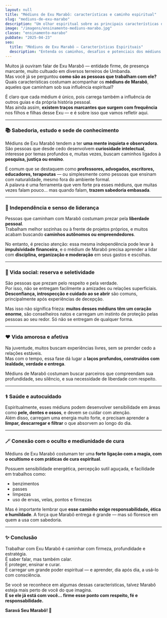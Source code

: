 ```yaml
---
layout: null
title: "Médiuns de Exu Marabô: características e caminho espiritual"
slug: "mediuns-de-exu-marabo"
description: "Um olhar espiritual sobre as principais características dos médiuns que trabalham com Exu Marabô."
image: "/imagens/ensinamento-mediuns-marabo.jpg"
classe: "ensinamento-marabo"
pubDate: "2025-04-23"
seo:
  title: "Médiuns de Exu Marabô – Características Espirituais"
  description: "Entenda os caminhos, desafios e potenciais dos médiuns que trabalham com Exu Marabô, guia de sabedoria, magia e força."
---
```



Muitos já ouviram falar de Exu Marabô — entidade firme, de presença marcante, muito cultuado em diversos terreiros de Umbanda.  
Mas você já se perguntou **como são as pessoas que trabalham com ele?**  
Quais características costumam acompanhar os **médiuns de Marabô**, aqueles que caminham sob sua influência espiritual?

É claro que cada médium é único, pois carrega também a influência de outros guias e da própria história pessoal.  
Mas ainda assim, **existem traços marcantes que surgem com frequência** nos filhos e filhas desse Exu — e é sobre isso que vamos refletir aqui.

---

### 📚 Sabedoria, estudo e sede de conhecimento

Médiuns de Exu Marabô tendem a ter **uma mente inquieta e observadora**. São pessoas que desde cedo desenvolvem **curiosidade intelectual**, interesse por temas profundos e, muitas vezes, buscam caminhos ligados à **pesquisa, justiça ou ensino**.

É comum que se destaquem como **professores, advogados, escritores, educadores, terapeutas** — ou simplesmente como pessoas que ensinam com naturalidade, mesmo fora do ambiente formal.  
A palavra é uma ferramenta que vem forte pra esses médiuns, que muitas vezes falam pouco… mas quando falam, **trazem sabedoria embasada**.

---

### 💼 Independência e senso de liderança

Pessoas que caminham com Marabô costumam prezar pela **liberdade pessoal**.  
Trabalham melhor sozinhas ou à frente de projetos próprios, e muitos acabam buscando **caminhos autônomos ou empreendedores**.

No entanto, é preciso atenção: essa mesma independência pode levar à **impulsividade financeira**, e o médium de Marabô precisa aprender a lidar com **disciplina, organização e moderação** em seus gastos e escolhas.

---

### 🤝 Vida social: reserva e seletividade

São pessoas que prezam pelo respeito e pela verdade.  
Por isso, não se entregam facilmente a amizades ou relações superficiais.  
**Desconfiança, introspecção e cuidado ao se abrir** são comuns, principalmente após experiências de decepção.

Mas isso não significa frieza: **muitos desses médiuns têm um coração enorme**, são conselheiros natos e carregam um instinto de proteção pelas pessoas ao seu redor. Só não se entregam de qualquer forma.

---

### ❤️ Vida amorosa e afetiva

Na juventude, muitos buscam experiências livres, sem se prender cedo a relações estáveis.  
Mas com o tempo, essa fase dá lugar a **laços profundos, construídos com lealdade, verdade e entrega**.

Médiuns de Marabô costumam buscar parceiros que compreendam sua profundidade, seu silêncio, e sua necessidade de liberdade com respeito.

---

### ⚕️ Saúde e autocuidado

Espiritualmente, esses médiuns podem desenvolver sensibilidade em áreas como **pele, dentes e ossos**, e devem se cuidar com atenção.  
Além disso, carregam uma energia muito forte, e precisam aprender a **limpar, descarregar e filtrar** o que absorvem ao longo do dia.

---

### 🪄 Conexão com o oculto e mediunidade de cura

Médiuns de Exu Marabô costumam ter uma **forte ligação com a magia, com o ocultismo e com práticas de cura espiritual**.

Possuem sensibilidade energética, percepção sutil aguçada, e facilidade em trabalhos como:
- benzimentos  
- passes  
- limpezas  
- uso de ervas, velas, pontos e firmezas  

Mas é importante lembrar que **esse caminho exige responsabilidade, ética e humildade**. A força que Marabô entrega é grande — mas só floresce em quem a usa com sabedoria.

---

### ✨ Conclusão

Trabalhar com Exu Marabô é caminhar com firmeza, profundidade e estratégia.  
É saber falar, mas também calar.  
É proteger, ensinar e curar.  
É carregar um grande poder espiritual — e aprender, dia após dia, a usá-lo com consciência.

Se você se reconhece em algumas dessas características, talvez Marabô esteja mais perto de você do que imagina.  
**E se ele já está com você… firme esse ponto com respeito, fé e responsabilidade.**

**Saravá Seu Marabô! 🖤**
